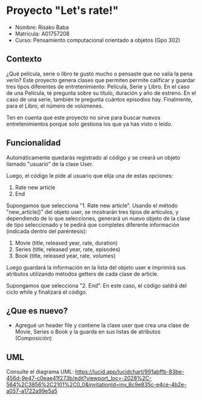 # Proyecto "Let's rate!"

- Nombre: Risako Baba
- Matrícula: A01757208
- Curso: Pensamiento computacional orientado a objetos (Gpo 302)

## Contexto
¿Qué película, serie o libro te gustó mucho o pensaste que no valía la pena verlo? Este proyecto genera clases que permiten
permite calificar y guardar tres tipos diferentes de entretenimiento: Película, Serie y Libro. En el caso de una Película, te pregunta sobre su título, duración y año de estreno. En el caso de una serie, también te pregunta cuántos episodios hay. Finalmente, para el Libro, el número de volúmenes.

Ten en cuenta que este proyecto no sirve para buscar nuevos entretenimientos porque solo gestiona los que ya has visto o leído.

## Funcionalidad
Automáticamente quedarás registrado al código y se creará un objeto llamado "usuario" de la clase User.

Luego, el código le pide al usuario que elija una de estas opciones:
1. Rate new article
2. End

Supongamos que selecciona "1. Rate new article". Usando el método "new_article()" del objeto user, se mostrarán tres tipos de artículos, y dependiendo de lo que selecciones, generará un nuevo objeto de la clase de tipo seleccionado y te pedirá que completes diferente información (indicada dentro del paréntesis):
1. Movie (title, released year, rate, duration)
2. Series (title, released year, rate, episodes)
3. Book (title, released year, rate, volumes)

Luego guardará la información en la lista del objeto user e imprimirá sus atributos utilizando métodos getters de cada clase de article.

Supongamos que selecciona "2. End". En este caso, el código saldrá del ciclo while y finalizará el código.

## ¿Que es nuevo?
- Agregué un header file y contiene la clase user que crea una clase de Movie, Series o Book y la guarda en sus listas de atributos (Composición)

## UML
Consulte el diagrama UML:
https://lucid.app/lucidchart/991abffb-83be-456d-9e47-c0eae41f273b/edit?viewport_loc=-2028%2C-564%2C3856%2C2101%2C0_0&invitationId=inv_8c9e835c-e4ce-4b2e-a057-a1722a99e5a5


